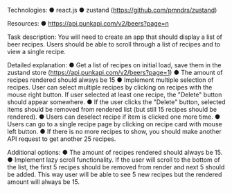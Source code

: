 Technologies:
● react.js
● zustand (https://github.com/pmndrs/zustand)

Resources:
● https://api.punkapi.com/v2/beers?page=n

Task description:
You will need to create an app that should display a list of beer recipes. Users should be able to
scroll through a list of recipes and to view a single recipe.

Detailed explanation:
● Get a list of recipes on initial load, save them in the zustand store
(https://api.punkapi.com/v2/beers?page=1)
● The amount of recipes rendered should always be 15
● Implement multiple selection of recipes. User can select multiple recipes by clicking on
recipes with the mouse right button. If user selected at least one recipe, the "Delete"
button should appear somewhere.
● If the user clicks the "Delete" button, selected items should be removed from rendered
list (but still 15 recipes should be rendered).
● Users can deselect recipe if item is clicked one more time.
● Users can go to a single recipe page by clicking on recipe card with mouse left button.
● If there is no more recipes to show, you should make another API request to get another
25 recipes.

Additional options:
● The amount of recipes rendered should always be 15.
● Implement lazy scroll functionality. If the user will scroll to the bottom of the list, the first 5
recipes should be removed from render and next 5 should be added. This way user will
be able to see 5 new recipes but the rendered amount will always be 15.
